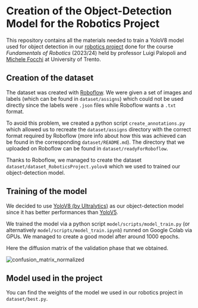 # Creation of the Object-Detection Model for the Robotics Project
This repository contains all the materials needed to train a YoloV8 model used for object detection in our [robotics project](https://github.com/nicolomarconi02/robotics-project.git) done for the course *Fundamentals of Robotics* (2023/24) held by professor Luigi Palopoli and [Michele Focchi](https://github.com/mfocchi) at University of Trento.

## Creation of the dataset
The dataset was created with [Roboflow](https://github.com/roboflow). 
We were given a set of images and labels (which can be found in `dataset/assigns`) which could not be used directly since the labels were `.json` files while Roboflow wants a `.txt` format.

To avoid this problem, we created a python script `create_annotations.py` which allowed us to recreate the `dataset/assigns` directory with the correct format required by Roboflow (more info about how this was achieved can be found in the corresponding `dataset/README.md`). The directory that we uploaded on Roboflow can be found in `dataset/readyForRoboflow`.

Thanks to Roboflow, we managed to create the dataset `dataset/dataset_RoboticsProject.yolov8` which we used to trained our object-detection model.

## Training of the model
We decided to use [YoloV8 (by Ultralytics)](https://github.com/ultralytics/ultralytics) as our object-detection model since it has better performances than [YoloV5](https://github.com/ultralytics/yolov5). 

We trained the model via a python script `model/scripts/model_train.py` (or alternatively `model/scripts/model_train.ipynb`) runned on Google Colab via GPUs. We managed to create a good model after around 1000 epochs. 

Here the diffusion matrix of the validation phase that we obtained.

![confusion_matrix_normalized ](https://github.com/GioLor33/lego_bricks_detection/assets/106239389/5af21a31-e93f-4bee-acba-1f89f4f92a82)

## Model used in the project
You can find the weights of the model we used in our robotics project in `dataset/best.py`.
